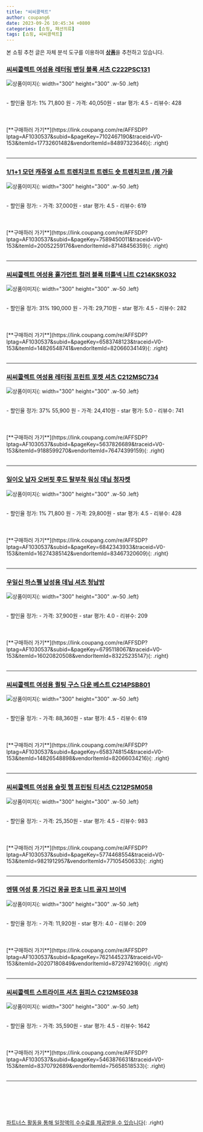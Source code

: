 ```yaml
---
title: "씨씨콜렉트"
author: coupang6
date: 2023-09-26 10:45:34 +0800
categories: [쇼핑, 패션의류]
tags: [쇼핑, 씨씨콜렉트]
---
```


본 쇼핑 추천 글은 자체 분석 도구를 이용하여 [**상품**](https://link.coupang.com/a/bao1ui)을 추천하고 있습니다.

### [씨씨콜렉트 여성용 레터링 밴딩 블록 셔츠 C222PSC131](https://link.coupang.com/re/AFFSDP?lptag=AF1030537&subid=&pageKey=7102467190&traceid=V0-153&itemId=17732601482&vendorItemId=84897323646)

![상품이미지](https://thumbnail8.coupangcdn.com/thumbnails/remote/230x230ex/image/retail/images/2023/01/31/16/5/999b5a74-a22e-4e3b-a011-3b8d20a13c2e.jpg){: width="300" height="300" .w-50 .left}


<br>
- 할인율 정가: 1%  71,800   원
- 가격: 40,050원
- star 평가: 4.5
- 리뷰수: 428
<br>
<br>
<br>
<br>
[**구매하러 가기**](https://link.coupang.com/re/AFFSDP?lptag=AF1030537&subid=&pageKey=7102467190&traceid=V0-153&itemId=17732601482&vendorItemId=84897323646){: .right}
<br>
<br>

---

### [1/1+1 모던 캐쥬얼 쇼트 트렌치코트 트렌드 숏 트렌치코트 /봄 가을](https://link.coupang.com/re/AFFSDP?lptag=AF1030537&subid=&pageKey=7589450011&traceid=V0-153&itemId=20052259176&vendorItemId=87148456359)

![상품이미지](https://thumbnail6.coupangcdn.com/thumbnails/remote/230x230ex/image/vendor_inventory/00ca/e294ecb79854c3ed769a5d16a4084892cb75375d785b0fc669d8a4870696.jpg){: width="300" height="300" .w-50 .left}


<br>
- 할인율 정가: 
- 가격: 37,000원
- star 평가: 4.5
- 리뷰수: 619
<br>
<br>
<br>
<br>
[**구매하러 가기**](https://link.coupang.com/re/AFFSDP?lptag=AF1030537&subid=&pageKey=7589450011&traceid=V0-153&itemId=20052259176&vendorItemId=87148456359){: .right}
<br>
<br>

---

### [씨씨콜렉트 여성용 홀가먼트 컬러 블록 터틀넥 니트 C214KSK032](https://link.coupang.com/re/AFFSDP?lptag=AF1030537&subid=&pageKey=6583748123&traceid=V0-153&itemId=14826548741&vendorItemId=82066034149)

![상품이미지](https://thumbnail6.coupangcdn.com/thumbnails/remote/230x230ex/image/retail/images/2022/06/16/14/0/8d9bd498-4a38-4d93-8f43-2c65501ce288.jpg){: width="300" height="300" .w-50 .left}


<br>
- 할인율 정가: 31%  190,000   원
- 가격: 29,710원
- star 평가: 4.5
- 리뷰수: 282
<br>
<br>
<br>
<br>
[**구매하러 가기**](https://link.coupang.com/re/AFFSDP?lptag=AF1030537&subid=&pageKey=6583748123&traceid=V0-153&itemId=14826548741&vendorItemId=82066034149){: .right}
<br>
<br>

---

### [씨씨콜렉트 여성용 레터링 프린트 포켓 셔츠 C212MSC734](https://link.coupang.com/re/AFFSDP?lptag=AF1030537&subid=&pageKey=5637826689&traceid=V0-153&itemId=9188599270&vendorItemId=76474399159)

![상품이미지](https://thumbnail10.coupangcdn.com/thumbnails/remote/230x230ex/image/retail/images/1014396755392078-87c8bc88-13dd-4d8f-8278-70507a390fb1.jpg){: width="300" height="300" .w-50 .left}


<br>
- 할인율 정가: 37%  55,900   원
- 가격: 24,410원
- star 평가: 5.0
- 리뷰수: 741
<br>
<br>
<br>
<br>
[**구매하러 가기**](https://link.coupang.com/re/AFFSDP?lptag=AF1030537&subid=&pageKey=5637826689&traceid=V0-153&itemId=9188599270&vendorItemId=76474399159){: .right}
<br>
<br>

---

### [일이오 남자 오버핏 후드 탈부착 워싱 데님 청자켓](https://link.coupang.com/re/AFFSDP?lptag=AF1030537&subid=&pageKey=6842343933&traceid=V0-153&itemId=16274385142&vendorItemId=83467320609)

![상품이미지](https://thumbnail8.coupangcdn.com/thumbnails/remote/230x230ex/image/vendor_inventory/b1fc/7379a43e324f634d2b0627b7c7893751265d94539eff749568a1944f2c2a.jpg){: width="300" height="300" .w-50 .left}


<br>
- 할인율 정가: 1%  71,800   원
- 가격: 29,800원
- star 평가: 4.5
- 리뷰수: 428
<br>
<br>
<br>
<br>
[**구매하러 가기**](https://link.coupang.com/re/AFFSDP?lptag=AF1030537&subid=&pageKey=6842343933&traceid=V0-153&itemId=16274385142&vendorItemId=83467320609){: .right}
<br>
<br>

---

### [우일신 하스펠 남성용 데님 셔츠 청남방](https://link.coupang.com/re/AFFSDP?lptag=AF1030537&subid=&pageKey=6795118067&traceid=V0-153&itemId=16020820508&vendorItemId=83225235147)

![상품이미지](https://thumbnail6.coupangcdn.com/thumbnails/remote/230x230ex/image/vendor_inventory/66c0/1f816e61e922ed48cc99320ad2a9bcc5d738f4ed663c7a8d38e12b12a550.jpg){: width="300" height="300" .w-50 .left}


<br>
- 할인율 정가: 
- 가격: 37,900원
- star 평가: 4.0
- 리뷰수: 209
<br>
<br>
<br>
<br>
[**구매하러 가기**](https://link.coupang.com/re/AFFSDP?lptag=AF1030537&subid=&pageKey=6795118067&traceid=V0-153&itemId=16020820508&vendorItemId=83225235147){: .right}
<br>
<br>

---

### [씨씨콜렉트 여성용 퀼팅 구스 다운 베스트 C214PSB801](https://link.coupang.com/re/AFFSDP?lptag=AF1030537&subid=&pageKey=6583748154&traceid=V0-153&itemId=14826548898&vendorItemId=82066034216)

![상품이미지](https://thumbnail8.coupangcdn.com/thumbnails/remote/230x230ex/image/retail/images/2022/06/16/14/4/e5ef8c29-6afd-4707-ae3f-d3e86f4332c4.jpg){: width="300" height="300" .w-50 .left}


<br>
- 할인율 정가: 
- 가격: 88,360원
- star 평가: 4.5
- 리뷰수: 619
<br>
<br>
<br>
<br>
[**구매하러 가기**](https://link.coupang.com/re/AFFSDP?lptag=AF1030537&subid=&pageKey=6583748154&traceid=V0-153&itemId=14826548898&vendorItemId=82066034216){: .right}
<br>
<br>

---

### [씨씨콜렉트 여성용 슬릿 헴 프린팅 티셔츠 C212PSM058](https://link.coupang.com/re/AFFSDP?lptag=AF1030537&subid=&pageKey=5774468554&traceid=V0-153&itemId=9821912957&vendorItemId=77105450633)

![상품이미지](https://thumbnail8.coupangcdn.com/thumbnails/remote/230x230ex/image/retail/images/447732507227320-8a65cdae-9889-4eed-9d5b-fd683bab1207.jpg){: width="300" height="300" .w-50 .left}


<br>
- 할인율 정가: 
- 가격: 25,350원
- star 평가: 4.5
- 리뷰수: 983
<br>
<br>
<br>
<br>
[**구매하러 가기**](https://link.coupang.com/re/AFFSDP?lptag=AF1030537&subid=&pageKey=5774468554&traceid=V0-153&itemId=9821912957&vendorItemId=77105450633){: .right}
<br>
<br>

---

### [엔템 여성 롱 가디건 몽골 판초 니트 골지 브이넥](https://link.coupang.com/re/AFFSDP?lptag=AF1030537&subid=&pageKey=7621445237&traceid=V0-153&itemId=20207180849&vendorItemId=87297421690)

![상품이미지](https://thumbnail8.coupangcdn.com/thumbnails/remote/230x230ex/image/vendor_inventory/85b2/ecca7d6248166044a2a4d9a846d24f8c277c4b31210c25e971cfad53780a.jpg){: width="300" height="300" .w-50 .left}


<br>
- 할인율 정가: 
- 가격: 11,920원
- star 평가: 4.0
- 리뷰수: 209
<br>
<br>
<br>
<br>
[**구매하러 가기**](https://link.coupang.com/re/AFFSDP?lptag=AF1030537&subid=&pageKey=7621445237&traceid=V0-153&itemId=20207180849&vendorItemId=87297421690){: .right}
<br>
<br>

---

### [씨씨콜렉트 스트라이프 셔츠 원피스 C212MSE038](https://link.coupang.com/re/AFFSDP?lptag=AF1030537&subid=&pageKey=5463876631&traceid=V0-153&itemId=8370792689&vendorItemId=75658518533)

![상품이미지](https://thumbnail6.coupangcdn.com/thumbnails/remote/230x230ex/image/retail/images/27904301283162-d2b6cd8b-27a0-439d-b469-20cd56f5a81f.jpg){: width="300" height="300" .w-50 .left}


<br>
- 할인율 정가: 
- 가격: 35,590원
- star 평가: 4.5
- 리뷰수: 1642
<br>
<br>
<br>
<br>
[**구매하러 가기**](https://link.coupang.com/re/AFFSDP?lptag=AF1030537&subid=&pageKey=5463876631&traceid=V0-153&itemId=8370792689&vendorItemId=75658518533){: .right}
<br>
<br>

---
<br><br><br><br><br> [파트너스 활동을 통해 일정액의 수수료를 제공받을 수 있습니다](https://link.coupang.com/a/bao1ui){: .right}